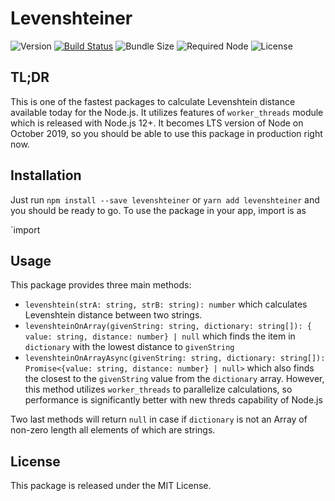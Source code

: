 # Levenshteiner

![Version](https://img.shields.io/npm/v/levenshteiner) [![Build Status](https://travis-ci.org/knidarkness/levenshteiner.svg?branch=master)](https://travis-ci.org/knidarkness/levenshteiner) ![Bundle Size](https://img.shields.io/bundlephobia/min/levenshteiner) ![Required Node](https://img.shields.io/node/v/levenshteiner) ![License](https://img.shields.io/npm/l/levenshteiner)

## TL;DR

This is one of the fastest packages to calculate Levenshtein distance available today for the Node.js. It utilizes features of `worker_threads` module which is released with Node.js 12+. It becomes LTS version of Node on October 2019, so you should be able to use this package in production right now.

## Installation

Just run `npm install --save levenshteiner` or `yarn add levenshteiner` and you should be ready to go. To use the package in your app, import is as 

`import 

## Usage

This package provides three main methods:
- `levenshtein(strA: string, strB: string): number` which calculates Levenshtein distance between two strings. 
- `levenshteinOnArray(givenString: string, dictionary: string[]): { value: string, distance: number} | null` which finds the item in `dictionary` with the lowest distance to `givenString`
- `levenshteinOnArrayAsync(givenString: string, dictionary: string[]): Promise<{value: string, distance: number} | null>` which also finds the closest to the `givenString` value from the `dictionary` array. However, this method utilizes `worker_threads` to parallelize calculations, so performance is significantly better with new threds capability of Node.js

Two last methods will return `null` in case if `dictionary` is not an Array of non-zero length all elements of which are strings.

## License

This package is released under the MIT License.
